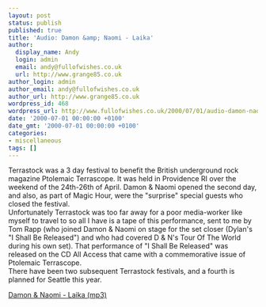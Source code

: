 ```yaml
---
layout: post
status: publish
published: true
title: 'Audio: Damon &amp; Naomi - Laika'
author:
  display_name: Andy
  login: admin
  email: andy@fullofwishes.co.uk
  url: http://www.grange85.co.uk
author_login: admin
author_email: andy@fullofwishes.co.uk
author_url: http://www.grange85.co.uk
wordpress_id: 468
wordpress_url: http://www.fullofwishes.co.uk/2000/07/01/audio-damon-naomi-laika/
date: '2000-07-01 00:00:00 +0100'
date_gmt: '2000-07-01 00:00:00 +0100'
categories:
- miscellaneous
tags: []
---
```

<p>Terrastock was a 3 day festival to benefit the British underground rock magazine Ptolemaic Terrascope. It was held in Providence RI over the weekend of the 24th-26th of April. Damon & Naomi opened the second day, and also, as part of Magic Hour, were the "surprise" special guests who closed the festival.<br />Unfortunately Terrastock was too far away for a poor media-worker like myself to travel to so all I have is a tape of this performance, sent to me by Tom Rapp (who joined Damon & Naomi on stage for the set closer (Dylan's "I Shall Be Released") and who had covered D & N's Tour Of The World during his own set). That performance of "I Shall Be Released" was released on the CD All Access that came with a commemorative issue of Ptolemaic Terrascope.<br />There have been two subsequent Terrastock festivals, and a fourth is planned for Seattle this year.</p>
<p><a href="http://www.box.net/shared/k7ybnlkkxi">Damon &amp; Naomi - Laika (mp3)</a></p>
